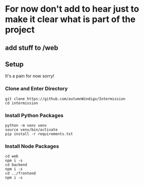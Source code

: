 # For now don't add to hear just to make it clear what is part of the project
## add stuff to /web

## Setup
It's a pain for now sorry!
### Clone and Enter Directory
```
git clone https://github.com/autumnWindigo/Intermission
cd intermission
```
### Install Python Packages
```
python -m venv venv
source venv/bin/activate
pip install -r requirements.txt
```

### Install Node Packages
```
cd web
npm i -s
cd backend
npm i -s
cd ../frontend
npm i -s
```
